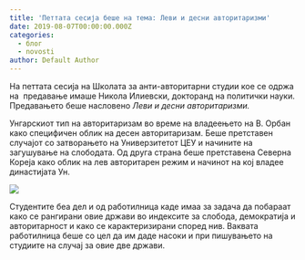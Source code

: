 ```yaml
---
title: 'Петтата сесија беше на тема: Леви и десни авторитаризми'
date: 2019-08-07T00:00:00.000Z
categories:
  - блог
  - novosti
author: Default Author
---
```


На петтата сесија на Школата за анти-авторитарни студии кое се одржа на  предавање имаше Никола Илиевски, докторанд на политички науки. Предавањето беше насловено _Леви и десни авторитаризми._

Унгарскиот тип на авторитаризам во време на владеењето на В. Орбан како специфичен облик на десен авторитаризам. Беше претставен случајот со затворањето на Универзитетот ЦЕУ и начините на загушување на слободата. Од друга страна беше претставена Северна Кореја како облик на лев авторитарен режим и начинот на кој владее династијата Ун.

![](http://libertaniabackup.local/wp-content/uploads/2019/08/Sesija-5-Nikola-I.-1.jpg)

Студентите беа дел и од работилница каде имаа за задача да побараат како се рангирани овие држави во индексите за слобода, демократија и авторитарност и како се карактеризирани според нив. Ваквата работилница беше со цел да им даде насоки и при пишувањето на студиите на случај за овие две држави.

